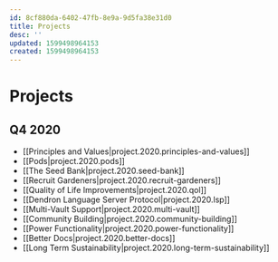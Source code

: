 ```yaml
---
id: 8cf880da-6402-47fb-8e9a-9d5fa38e31d0
title: Projects
desc: ''
updated: 1599498964153
created: 1599498964153
---
```


# Projects

## Q4 2020
- [[Principles and Values|project.2020.principles-and-values]]
- [[Pods|project.2020.pods]]
- [[The Seed Bank|project.2020.seed-bank]]
- [[Recruit Gardeners|project.2020.recruit-gardeners]]
- [[Quality of Life Improvements|project.2020.qol]]
- [[Dendron Language Server Protocol|project.2020.lsp]]
- [[Multi-Vault Support|project.2020.multi-vault]]
- [[Community Building|project.2020.community-building]]
- [[Power Functionality|project.2020.power-functionality]]
- [[Better Docs|project.2020.better-docs]]
- [[Long Term Sustainability|project.2020.long-term-sustainability]]
